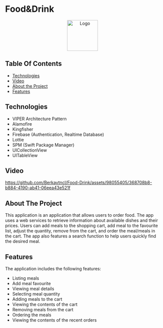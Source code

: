 # Food&Drink
 
<p align="center">
    <img src="https://github.com/Berkaytncl/Food-Drink/assets/98055405/da68909a-b771-43de-a11f-14aa09c0236b" alt="Logo" width="100" height="100">
</p>

## Table Of Contents

* [Technologies](#technologies)
* [Video](#video)
* [About the Project](#about-the-project)
* [Features](#features)

## Technologies
* VIPER Architecture Pattern
* Alamofire
* Kingfisher
* Firebase (Authentication, Realtime Database)
* Lottie
* SPM (Swift Package Manager)
* UICollectionView
* UITableView

## Video
https://github.com/Berkaytncl/Food-Drink/assets/98055405/368708b8-b884-4190-ab41-06eea43e521f

## About The Project
This application is an application that allows users to order food. The app uses a web services to retrieve information about available dishes and their prices. Users can add meals to the shopping cart, add meal to the favourite list, adjust the quantity, remove from the cart, and order the meal/meals in the cart. The app also features a search function to help users quickly find the desired meal.

## Features
The application includes the following features:
* Listing meals
* Add meal favourite
* Viewing meal details
* Selecting meal quantity
* Adding meals to the cart
* Viewing the contents of the cart
* Removing meals from the cart
* Ordering the meals
* Viewing the contents of the recent orders
